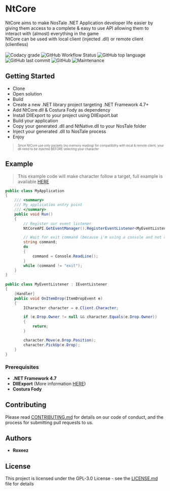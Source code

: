 # NtCore

NtCore aims to make NosTale .NET Application developer life easier by giving them access to a complete & easy to use API allowing them to interact with (almost) everything in the game  
NtCore can be used with local client (injected .dll) or remote client (clientless)
<br><br>
![Codacy grade](https://img.shields.io/codacy/grade/d7ecbcba4d48445f8a7e12f1bb4fb8e7?style=flat-square)
![GitHub Workflow Status](https://img.shields.io/github/workflow/status/Roxeez/NtCore/Main.Legacy?style=flat-square)
![GitHub top language](https://img.shields.io/github/languages/top/Roxeez/NtCore?style=flat-square)
![GitHub last commit](https://img.shields.io/github/last-commit/Roxeez/NtCore?style=flat-square)
![GitHub](https://img.shields.io/github/license/Roxeez/NtCore?style=flat-square)
![Maintenance](https://img.shields.io/maintenance/yes/2019?style=flat-square)

## Getting Started

- Clone
- Open solution
- Build
- Create a new .NET library project targeting .NET Framework 4.7+
- Add NtCore.dll & Costura Fody as dependency
- Install DllExport to your project using DllExport.bat
- Build your application
- Copy your generated .dll and NtNative.dll to your NosTale folder
- Inject your generated .dll to NosTale process
- Enjoy

> <sub><sup>Since NtCore use only packets (no memory reading) for compatibility with local & remote client, your dll need to be injected BEFORE selecting your character</sub></sup>

## Example
> This example code will make character follow a target, full example is available [HERE](https://github.com/Roxeez/NtCore.Example)
```csharp
public class MyApplication
{
    /// <summary>
    /// My application entry point
    /// </summary>
    public void Run()
    {
        // Register our event listener
        NtCoreAPI.GetEventManager().RegisterEventListener<MyEventListener>();

        // Wait for exit command (because i'm using a console and not an UI app)
        string command;
        do
        {
            command = Console.ReadLine();
        } 
        while (command != "exit");
    }
}
    
public class MyEventListener : IEventListener
{
    [Handler]
    public void OnItemDrop(ItemDropEvent e)
    {
        ICharacter character = e.Client.Character;

        if (e.Drop.Owner != null && character.Equals(e.Drop.Owner))
        {
            return;
        }

        character.Move(e.Drop.Position);
        character.PickUp(e.Drop);
    }
}
```

### Prerequisites

- **.NET Framework 4.7**
- **DllExport** (More information [HERE](https://github.com/3F/DllExport))
- **Costura Fody**

## Contributing

Please read [CONTRIBUTING.md](CONTRIBUTING.md) for details on our code of conduct, and the process for submitting pull requests to us.

## Authors

* **Roxeez**

## License

This project is licensed under the GPL-3.0 License - see the [LICENSE.md](LICENSE.md) file for details
